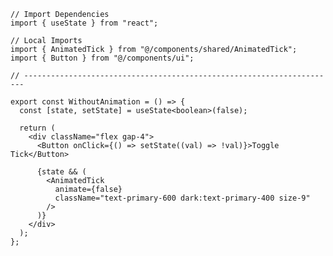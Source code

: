 ﻿```tsx
// Import Dependencies
import { useState } from "react";

// Local Imports
import { AnimatedTick } from "@/components/shared/AnimatedTick";
import { Button } from "@/components/ui";

// ----------------------------------------------------------------------

export const WithoutAnimation = () => {
  const [state, setState] = useState<boolean>(false);

  return (
    <div className="flex gap-4">
      <Button onClick={() => setState((val) => !val)}>Toggle Tick</Button>

      {state && (
        <AnimatedTick
          animate={false}
          className="text-primary-600 dark:text-primary-400 size-9"
        />
      )}
    </div>
  );
};

```
